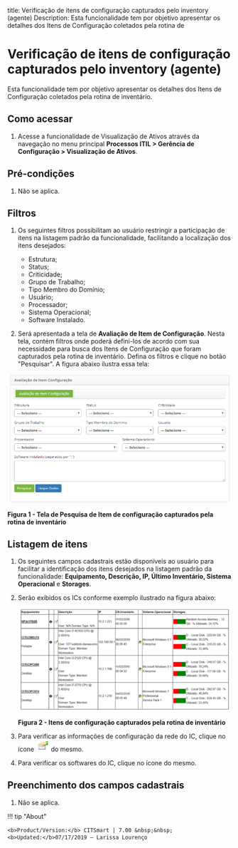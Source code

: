 title: Verificação de itens de configuração capturados pelo inventory (agente)
Description: Esta funcionalidade tem por objetivo apresentar os detalhes dos Itens de Configuração coletados pela rotina de
# Verificação de itens de configuração capturados pelo inventory (agente)

Esta funcionalidade tem por objetivo apresentar os detalhes dos Itens de Configuração coletados pela rotina de inventário.

Como acessar
--------------

1. Acesse a funcionalidade de Visualização de Ativos através da navegação no menu principal 
**Processos ITIL > Gerência de Configuração > Visualização de Ativos**.

Pré-condições
---------------

1. Não se aplica.

Filtros
---------

1. Os seguintes filtros possibilitam ao usuário restringir a participação de itens na listagem padrão da funcionalidade, 
facilitando a localização dos itens desejados:

    - Estrutura;
    - Status;
    - Criticidade;
    - Grupo de Trabalho;
    - Tipo Membro do Domínio;
    - Usuário;
    - Processador;
    - Sistema Operacional;
    - Software Instalado.
    
2. Será apresentada a tela de **Avaliação de Item de Configuração**. Nesta tela, contém filtros onde poderá defini-los de acordo 
com sua necessidade para busca dos Itens de Configuração que foram capturados pela rotina de inventário. Defina os filtros e 
clique no botão "Pesquisar". A figura abaixo ilustra essa tela:

![Pesquisa](images/Iventory.img1.png)

**Figura 1 - Tela de Pesquisa de Item de configuração capturados pela rotina de inventário**

Listagem de itens
------------------

1. Os seguintes campos cadastrais estão disponíveis ao usuário para facilitar a identificação dos itens desejados na listagem 
padrão da funcionalidade: **Equipamento, Descrição, IP, Último Inventário, Sistema Operacional** e **Storages**.

2. Serão exibidos os ICs conforme exemplo ilustrado na figura abaixo:

    ![Capturado](images/Iventory.img2.png)
    
    **Figura 2 - Itens de configuração capturados pela rotina de inventário**
    
3. Para verificar as informações de configuração da rede do IC, clique no ícone ![simbolo](images/Iventory-simb.png) do mesmo.

4. Para verificar os softwares do IC, clique no ícone do mesmo.

Preenchimento dos campos cadastrais
------------------------------------

1. Não se aplica.

!!! tip "About"

    <b>Product/Version:</b> CITSmart | 7.00 &nbsp;&nbsp;
    <b>Updated:</b>07/17/2019 – Larissa Lourenço
